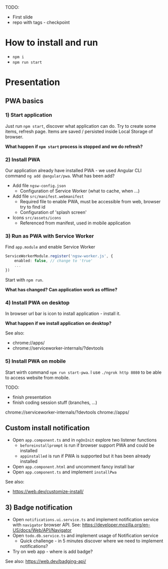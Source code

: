 TODO:
- First slide
- repo with tags - checkpoint


# How to install and run
- `npm i`
- `npm run start`


# Presentation

## PWA basics

### 1) Start application

Just run `npm start`, discover what application can do. Try to create some items, refresh page.
Items are saved / persisted inside Local Storage of browser.

**What happen if `npm start` process is stopped and we do refresh?**

### 2) Install PWA

Our application already have installed PWA - we used Angular CLI command `ng add @angular/pwa`. What has been add?
- Add file `ngsw-config.json`
  - Configuration of Service Worker (what to cache, when ...)
- Add file `src/manifest.webmanifest`
  - Required file to enable PWA, must be accessible from web, browser try to find id
  - Configuration of 'splash screen'
- Icons `src/assets/icons`
  - Referenced from manifest, used in mobile application

### 3) Run as PWA with Service Worker

Find `app.module` and enable Service Worker

```typescript
ServiceWorkerModule.register('ngsw-worker.js', {
    enabled: false, // change to 'true'
    ...
})
```

Start with `npm run`.

**What has changed? Can application work as offline?**

### 4) Install PWA on desktop

In browser url bar is icon to install application - install it.

**What happen if we install application on desktop?**

See also:
- chrome://apps/
- chrome://serviceworker-internals/?devtools

### 5) Install PWA on mobile

Start wirth command `npm run start-pwa`.
I use `./ngrok http 8080` to be able to access website from mobile.

TODO:
- finish presentation
- finish coding session stuff (branches, ...)

chrome://serviceworker-internals/?devtools
chrome://apps/


## Custom install notification

- Open `app.component.ts` and in `ngOnInit` explore two listener functions
  - `beforeinstallprompt` is run if browser support PWA and could be installed
  - `appinstalled` is run if PWA is supported but it has been already installed
- Open `app.component.html` and uncomment fancy install bar
- Open `app.component.ts` and implement `installPwa`

See also:
- https://web.dev/customize-install/

## 3) Badge notification

- Open `notifications.ui.service.ts` and implement notification service with `navigator` browser API.
  See: https://developer.mozilla.org/en-US/docs/Web/API/Navigator
- Open `todo.db.service.ts` and implement usage of Notification service
  - Quick challenge - in 5 minutes discover where we need to implement notifications? 
- Try on web app - where is add badge?

See also:
https://web.dev/badging-api/
